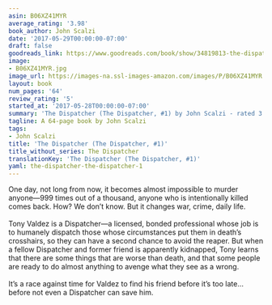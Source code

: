 ```yaml
---
asin: B06XZ41MYR
average_rating: '3.98'
book_author: John Scalzi
date: '2017-05-29T00:00:00-07:00'
draft: false
goodreads_link: https://www.goodreads.com/book/show/34819813-the-dispatcher
image:
- B06XZ41MYR.jpg
image_url: https://images-na.ssl-images-amazon.com/images/P/B06XZ41MYR.01._SCLZZZZZZZ.jpg
layout: book
num_pages: '64'
review_rating: '5'
started_at: '2017-05-28T00:00:00-07:00'
summary: 'The Dispatcher (The Dispatcher, #1) by John Scalzi - rated 3.98/5 on Goodreads'
tagline: A 64-page book by John Scalzi
tags:
- John Scalzi
title: 'The Dispatcher (The Dispatcher, #1)'
title_without_series: The Dispatcher
translationKey: 'The Dispatcher (The Dispatcher, #1)'
yaml: the-dispatcher-the-dispatcher-1
---
```


One day, not long from now, it becomes almost impossible to murder anyone—999 times out of a thousand, anyone who is intentionally killed comes back. How? We don’t know. But it changes war, crime, daily life.<br /><br />Tony Valdez is a Dispatcher—a licensed, bonded professional whose job is to humanely dispatch those whose circumstances put them in death’s crosshairs, so they can have a second chance to avoid the reaper. But when a fellow Dispatcher and former friend is apparently kidnapped, Tony learns that there are some things that are worse than death, and that some people are ready to do almost anything to avenge what they see as a wrong.<br /><br />It’s a race against time for Valdez to find his friend before it’s too late…before not even a Dispatcher can save him.